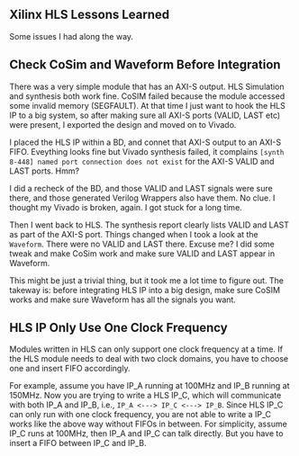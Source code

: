 ## Xilinx HLS Lessons Learned

Some issues I had along the way.

## Check CoSim and Waveform Before Integration

There was a very simple module that has an AXI-S output. HLS Simulation and synthesis
both work fine. CoSIM failed because the module accessed some invalid memory (SEGFAULT).
At that time I just want to hook the HLS IP to a big system, so after making sure
all AXI-S ports (VALID, LAST etc) were present, I exported the design and moved on to Vivado.

I placed the HLS IP within a BD, and connet that AXI-S output to an AXI-S FIFO.
Eveything looks fine but Vivado synthesis failed, it complains
`[synth 8-448] named port connection does not exist` for the AXI-S VALID and LAST ports. Hmm?

I did a recheck of the BD, and those VALID and LAST signals were sure there, and those
generated Verilog Wrappers also have them.
No clue. I thought my Vivado is broken, again. I got stuck for a long time.

Then I went back to HLS. The synthesis report clearly lists VALID and LAST as part
of the AXI-S port. Things changed when I took a look at the `Waveform`. There were
no VALID and LAST there. Excuse me? I did some tweak and make CoSim work and make
sure VALID and LAST appear in Waveform.

This might be just a trivial thing, but it took me a lot time to figure out.
The takeway is: before integrating HLS IP into a big design,
make sure CoSIM works and make sure Waveform has all the signals you want.

## HLS IP Only Use One Clock Frequency

Modules written in HLS can only support one clock frequency at a time.
If the HLS module needs to deal with two clock domains, you have to choose one and insert FIFO accordingly.

For example, assume you have IP_A running at 100MHz and IP_B running at 150MHz.
Now you are trying to write a HLS IP_C, which will communicate with both IP_A and IP_B,
i.e., `IP_A <---> IP_C <---> IP_B`. Since HLS IP_C can only run with one clock frequency,
you are not able to write a IP_C works like the above way without FIFOs in between.
For simplicity, assume IP_C runs at 100MHz, then IP_A and IP_C can talk directly.
But you have to insert a FIFO between IP_C and IP_B.
